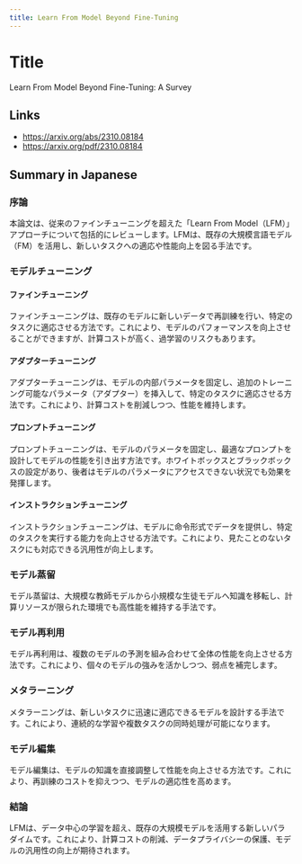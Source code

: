 ```yaml
---
title: Learn From Model Beyond Fine-Tuning
---
```


# Title
Learn From Model Beyond Fine-Tuning: A Survey

## Links
- <https://arxiv.org/abs/2310.08184>
- <https://arxiv.org/pdf/2310.08184>

## Summary in Japanese
### 序論
本論文は、従来のファインチューニングを超えた「Learn From Model（LFM）」アプローチについて包括的にレビューします。LFMは、既存の大規模言語モデル（FM）を活用し、新しいタスクへの適応や性能向上を図る手法です。

### モデルチューニング
#### ファインチューニング
ファインチューニングは、既存のモデルに新しいデータで再訓練を行い、特定のタスクに適応させる方法です。これにより、モデルのパフォーマンスを向上させることができますが、計算コストが高く、過学習のリスクもあります。

#### アダプターチューニング
アダプターチューニングは、モデルの内部パラメータを固定し、追加のトレーニング可能なパラメータ（アダプター）を挿入して、特定のタスクに適応させる方法です。これにより、計算コストを削減しつつ、性能を維持します。

#### プロンプトチューニング
プロンプトチューニングは、モデルのパラメータを固定し、最適なプロンプトを設計してモデルの性能を引き出す方法です。ホワイトボックスとブラックボックスの設定があり、後者はモデルのパラメータにアクセスできない状況でも効果を発揮します。

#### インストラクションチューニング
インストラクションチューニングは、モデルに命令形式でデータを提供し、特定のタスクを実行する能力を向上させる方法です。これにより、見たことのないタスクにも対応できる汎用性が向上します。

### モデル蒸留
モデル蒸留は、大規模な教師モデルから小規模な生徒モデルへ知識を移転し、計算リソースが限られた環境でも高性能を維持する手法です。

### モデル再利用
モデル再利用は、複数のモデルの予測を組み合わせて全体の性能を向上させる方法です。これにより、個々のモデルの強みを活かしつつ、弱点を補完します。

### メタラーニング
メタラーニングは、新しいタスクに迅速に適応できるモデルを設計する手法です。これにより、連続的な学習や複数タスクの同時処理が可能になります。

### モデル編集
モデル編集は、モデルの知識を直接調整して性能を向上させる方法です。これにより、再訓練のコストを抑えつつ、モデルの適応性を高めます。

### 結論
LFMは、データ中心の学習を超え、既存の大規模モデルを活用する新しいパラダイムです。これにより、計算コストの削減、データプライバシーの保護、モデルの汎用性の向上が期待されます。
